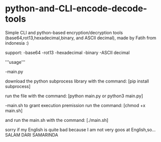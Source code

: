 # python-and-CLI-encode-decode-tools
Simple CLI and python-based encryption/decryption tools (base64,rot13,hexadecimal,binary, and ASCII decimal), made by Fatih from indonesia :)

support:
-base64
-rot13
-hexadecimal
-binary
-ASCII decimal

'''usage'''

-main.py

  download the python subprocess library with the command:
  [pip install subprocess]

  run the file with the command:
  [python main.py or python3 main.py]

-main.sh
  to grant execution premission run the command:
  [chmod +x main.sh]

  and run the main.sh with the command:
  [./main.sh]

  sorry if my English is quite bad because I am not very goos at English,so... SALAM DARI SAMARINDA
  
